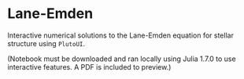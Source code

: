 # Lane-Emden
Interactive numerical solutions to the Lane-Emden equation for stellar structure using `PlutoUI`.

(Notebook must be downloaded and ran locally using Julia 1.7.0 to use interactive features. A PDF is included to preview.)
